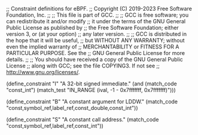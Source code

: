 ;; Constraint definitions for eBPF.
;; Copyright (C) 2019-2023 Free Software Foundation, Inc.
;;
;; This file is part of GCC.
;;
;; GCC is free software; you can redistribute it and/or modify
;; it under the terms of the GNU General Public License as published by
;; the Free Software Foundation; either version 3, or (at your option)
;; any later version.
;;
;; GCC is distributed in the hope that it will be useful,
;; but WITHOUT ANY WARRANTY; without even the implied warranty of
;; MERCHANTABILITY or FITNESS FOR A PARTICULAR PURPOSE.  See the
;; GNU General Public License for more details.
;;
;; You should have received a copy of the GNU General Public License
;; along with GCC; see the file COPYING3.  If not see
;; <http://www.gnu.org/licenses/>.

(define_constraint "I"
  "A 32-bit signed immediate."
  (and (match_code "const_int")
       (match_test "IN_RANGE (ival, -1 - 0x7fffffff, 0x7fffffff)")))

(define_constraint "B"
  "A constant argument for LDDW."
  (match_code "const,symbol_ref,label_ref,const_double,const_int"))

(define_constraint "S"
  "A constant call address."
  (match_code "const,symbol_ref,label_ref,const_int"))
